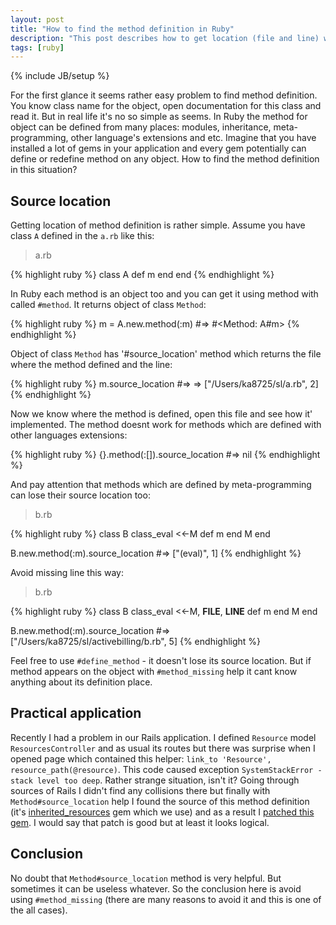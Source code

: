 ```yaml
---
layout: post
title: "How to find the method definition in Ruby"
description: "This post describes how to get location (file and line) where method is defined. When its impossible and what to do to avoid losing location of method definition."
tags: [ruby]
---
```

{% include JB/setup %}

For the first glance it seems rather easy problem to find method definition. You know class name for the object, open documentation for this class and read it. But in real life it's no so simple as seems. In Ruby the method for object can be defined from many places: modules, inheritance, meta-programming, other language's extensions and etc. Imagine that you have installed a lot of gems in your application and every gem potentially can define or redefine method on any object. How to find the method definition in this situation?

## Source location

Getting location of method definition is rather simple. Assume you have class `A` defined in the `a.rb` like this:

> a.rb

{% highlight ruby %}
class A
  def m
  end
end
{% endhighlight %}


In Ruby each method is an object too and you can get it using method with called `#method`. It returns object of class `Method`:

{% highlight ruby %}
m = A.new.method(:m) #=> #<Method: A#m>
{% endhighlight %}

Object of class `Method` has '#source_location' method which returns the file where the method defined and the line:

{% highlight ruby %}
m.source_location #=> => ["/Users/ka8725/sl/a.rb", 2]
{% endhighlight %}

Now we know where the method is defined, open this file and see how it' implemented. The method doesnt work for methods which are defined with other languages extensions:

{% highlight ruby %}
{}.method(:[]).source_location #=> nil
{% endhighlight %}

And pay attention that methods which are defined by meta-programming can lose their source location too:

> b.rb

{% highlight ruby %}
class B
  class_eval <<-M
    def m
    end
  M
end

B.new.method(:m).source_location #=> ["(eval)", 1]
{% endhighlight %}

Avoid missing line this way:

> b.rb

{% highlight ruby %}
class B
  class_eval <<-M, __FILE__, __LINE__
    def m
    end
  M
end

B.new.method(:m).source_location #=> ["/Users/ka8725/sl/activebilling/b.rb", 5]
{% endhighlight %}


Feel free to use `#define_method` - it doesn't lose its source location. But if method appears on the object with `#method_missing` help it cant know anything about its definition place.

## Practical application

Recently I had a problem in our Rails application. I defined `Resource` model `ResourcesController` and as usual its routes but there was surprise when I opened page which contained this helper: `link_to 'Resource', resource_path(@resource)`. This code caused exception `SystemStackError - stack level too deep`. Rather strange situation, isn't it? Going through sources of Rails I didn't find any collisions there but finally with `Method#source_location` help I found the source of this method definition (it's [inherited_resources](https://github.com/josevalim/inherited_resources) gem which we use) and as a result I [patched this gem](https://github.com/josevalim/inherited_resources/pull/318). I would say that patch is good but at least it looks logical.

## Conclusion

No doubt that `Method#source_location` method is very helpful. But sometimes it can be useless whatever. So the conclusion here is avoid using `#method_missing` (there are many reasons to avoid it and this is one of the all cases).